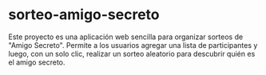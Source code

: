 # sorteo-amigo-secreto
Este proyecto es una aplicación web sencilla para organizar sorteos de "Amigo Secreto". Permite a los usuarios agregar una lista de participantes y luego, con un solo clic, realizar un sorteo aleatorio para descubrir quién es el amigo secreto. 
